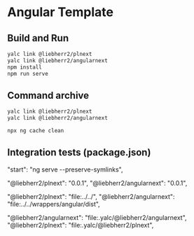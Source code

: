 # Angular Template

## Build and Run

```bash
yalc link @liebherr2/plnext
yalc link @liebherr2/angularnext
npm install
npm run serve
``` 

## Command archive

```bash
yalc link @liebherr2/plnext
yalc link @liebherr2/angularnext

npx ng cache clean
```

## Integration tests (package.json)
"start": "ng serve --preserve-symlinks",

"@liebherr2/plnext": "0.0.1",
"@liebherr2/angularnext": "0.0.1",

"@liebherr2/plnext": "file:../../",
"@liebherr2/angularnext": "file:../../wrappers/angular/dist",

"@liebherr2/angularnext": "file:.yalc/@liebherr2/angularnext",
"@liebherr2/plnext": "file:.yalc/@liebherr2/plnext",
